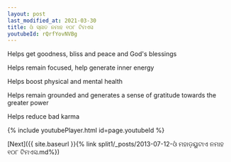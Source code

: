 ```yaml
---
layout: post
last_modified_at: 2021-03-30
title: ଓଁ ସ୍ନାତ ନମାହ ୧୦୮ ଟିମଏସ
youtubeId: rQrfYovNVBg
---
```

 
 
Helps get goodness, bliss and peace and God's blessings
 
Helps remain focused, help generate inner energy 
 
Helps boost physical and mental health 
 
Helps remain grounded and generates a sense of gratitude towards the greater power 
 
Helps reduce bad karma
 
 
 
 


{% include youtubePlayer.html id=page.youtubeId %}
 
[Next]({{ site.baseurl }}{% link  split1/_posts/2013-07-12-ଓଁ ମହାଡ଼ୟୁଟାଏ ନମାହ ୧୦୮ ଟିମଏସ.md%})
 

